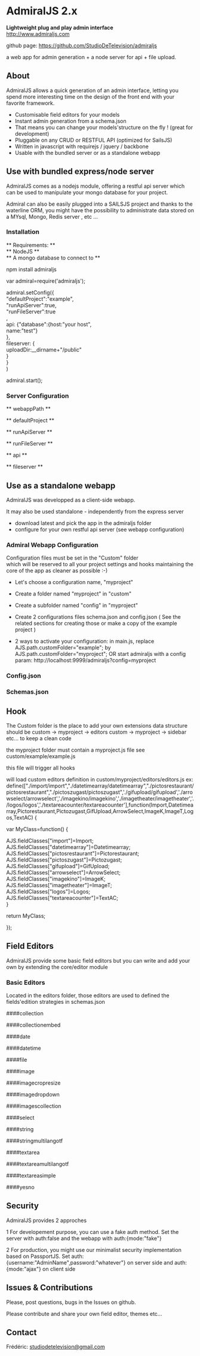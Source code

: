 AdmiralJS 2.x
===========
**Lightweight plug and play admin interface**  
http://www.admiraljs.com

github page: https://github.com/StudioDeTelevision/admiraljs  

a web app for admin generation + a node server for api + file upload.

## About

AdmiralJS allows a quick generation of an admin interface, letting you spend more interesting time on the design of the front end with your favorite framework.
  
- Customisable field editors for your models 
- Instant admin generation from a schema.json  
- That means you can change your models'structure on the fly ! (great for development)
- Pluggable on any CRUD or RESTFUL API  (optimized for SailsJS)
- Written in javascript with requirejs / jquery / backbone  
- Usable with the bundled server or as a standalone webapp
  
## Use with bundled express/node server

AdmiralJS comes as a nodejs module, offering a restful api server which can be used to manipulate your mongo database for your project.  
  
Admiral can also be easily plugged into a SAILSJS project and thanks to the waterline ORM, you might have the possibility to administrate data stored on a MYsql, Mongo, Redis server , etc ... 
  
### Installation

** Requirements: **  
** NodeJS   **  
** A mongo database to connect to   **  
   
npm install admiraljs   
  
  
var admiral=require('admiraljs');  
  
  
admiral.setConfig({   
  	"defaultProject":"example",  
  	"runApiServer":true,  
  	"runFileServer":true  
  	,  
  	api: {"database":{host:"your host",  
    		name:"test"}  
  	},  
  	fileserver: {  
    		uploadDir:__dirname+"/public"  
  	}  
}  
)  
  
admiral.start();


### Server Configuration

** webappPath **

** defaultProject **

** runApiServer **

** runFileServer **

** api **

** fileserver **

## Use as a standalone webapp

AdmiralJS was developped as a client-side webapp.  
  
It may also be used standalone - independently from the express server  
- download latest and pick the app in the admiraljs folder
- configure for your own restful api server (see webapp configuration)


### Admiral Webapp Configuration

Configuration files must be set in the "Custom" folder  
which will be reserved to all your project settings and hooks
maintaining the core of the app as cleaner as possible :-)

- Let's choose a configuration name, "myproject"

- Create a folder named "myproject" in "custom"

- Create a subfolder named "config" in "myproject"

- Create 2 configurations files schema.json and config.json
( See the related sections for creating those or make a copy of the example project )

- 2 ways to activate your configuration: 
in main.js, replace AJS.path.customFolder="example"; by AJS.path.customFolder="myproject"; OR start admiraljs with a config param: http://localhost:9999/admiraljs?config=myproject



### Config.json



### Schemas.json



## Hook

The Custom folder is the place to add your own extensions data structure should be custom -> myproject -> editors custom -> myproject -> sidebar etc... to keep a clean code  
  
the myproject folder must contain a myproject.js file see custom/example/example.js  
  
this file will trigger all hooks  
  
will load custom editors definition in custom/myproject/editors/editors.js ex:   define(["./import/import","./datetimearray/datetimearray","./pictosrestaurant/pictosrestaurant","./pictoszugast/pictoszugast",'./gifupload/gifupload','./arrowselect/arrowselect','./imagekino/imagekino','./imagetheater/imagetheater','./logos/logos','./textareacounter/textareacounter'],function(Import,Datetimearray,Pictorestaurant,Pictozugast,GifUpload,ArrowSelect,ImageK,ImageT,Logos,TextAC) {
  
var MyClass=function() {  
  
AJS.fieldClasses["import"]=Import;  
AJS.fieldClasses["datetimearray"]=Datetimearray;  
AJS.fieldClasses["pictosrestaurant"]=Pictorestaurant;  
AJS.fieldClasses["pictoszugast"]=Pictozugast;  
AJS.fieldClasses["gifupload"]=GifUpload;  
AJS.fieldClasses["arrowselect"]=ArrowSelect;  
AJS.fieldClasses["imagekino"]=ImageK;  
AJS.fieldClasses["imagetheater"]=ImageT;  
AJS.fieldClasses["logos"]=Logos;  
AJS.fieldClasses["textareacounter"]=TextAC;  
}  
  
return MyClass;  
  
});  


## Field Editors

AdmiralJS provide some basic field editors but you can write and add your own by extending the core/editor module

### Basic Editors

Located in the editors folder, those editors are used to defined the fields'edition strategies in schemas.json

####collection

####collectionembed

####date

####datetime

####file

####image

####imagecropresize

####imagedropdown

####imagescollection

####select

####string

####stringmultilangotf

####textarea

####textareamultilangotf

####textareasimple

####yesno

## Security
  
AdmiralJS provides 2 approches  

1 For developement purpose, you can use a fake auth method. Set the server with auth:false and the webapp with auth:{mode:"fake"} 

2 For production, you might use our minimalist security implementation based on PassportJS. Set auth:{username:"AdminName",password:"whatever"} on server side and auth:{mode:"ajax"} on client side


## Issues & Contributions

Please, post questions, bugs in the Issues on github.  
  
Please contribute and share your own field editor, themes etc...  
  
## Contact

Frédéric: studiodetelevision@gmail.com  
	
